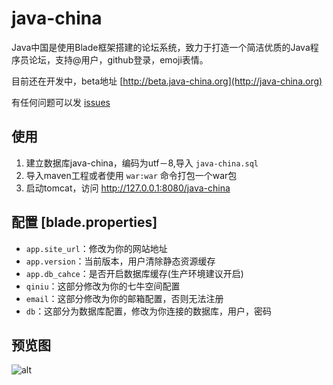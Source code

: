 # java-china

Java中国是使用Blade框架搭建的论坛系统，致力于打造一个简洁优质的Java程序员论坛，支持@用户，github登录，emoji表情。

目前还在开发中，beta地址 [http://beta.java-china.org](http://java-china.org)

有任何问题可以发 [issues](https://github.com/junicorn/java-china/issues/new)

## 使用

1. 建立数据库java-china，编码为utf－8,导入 `java-china.sql`
2. 导入maven工程或者使用 `war:war` 命令打包一个war包
3. 启动tomcat，访问 http://127.0.0.1:8080/java-china

## 配置 [blade.properties]

- `app.site_url`：修改为你的网站地址
- `app.version`：当前版本，用户清除静态资源缓存
- `app.db_cahce`：是否开启数据库缓存(生产环境建议开启)
- `qiniu`：这部分修改为你的七牛空间配置
- `email`：这部分修改为你的邮箱配置，否则无法注册
- `db`：这部分为数据库配置，修改为你连接的数据库，用户，密码

## 预览图 

![alt](http://7xsk2r.com2.z0.glb.clouddn.com/QQ20160410-0.png)

